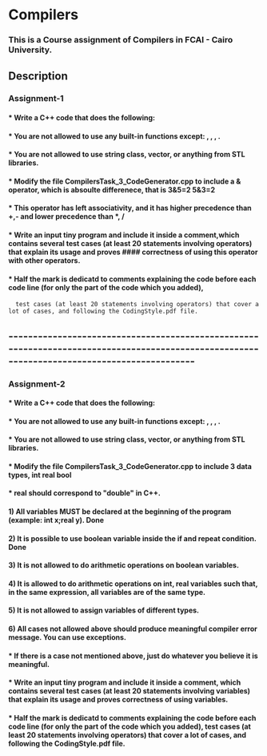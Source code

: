 # Compilers
### This is a Course assignment of Compilers in FCAI - Cairo University.

## Description 

###   Assignment-1
#### * Write a C++ code that does the following:
#### * You are not allowed to use any built-in functions except: <cstdlib>, <cstdio>, <cstring>, <iostream>.
#### * You are not allowed to use string class, vector, or anything from STL libraries.
#### * Modify the file CompilersTask_3_CodeGenerator.cpp to include a & operator, which is absoulte differenece, that is 3&5=2 5&3=2
#### * This operator has left associativity, and it has higher precedence than +,- and lower precedence than *, /
#### * Write an input tiny program and include it inside a comment,which contains several test cases (at least 20 statements involving operators) that explain its usage and proves #### correctness of using this operator with other operators.
#### * Half the mark is dedicatd to comments explaining the code before each code line (for only the part of the code which you added), 
      test cases (at least 20 statements involving operators) that cover a lot of cases, and following the CodingStyle.pdf file.


## -------------------------------------------------------------------------------------------------------------------------------------------- 


### Assignment-2
  
  
#### * Write a C++ code that does the following:
#### * You are not allowed to use any built-in functions except: <cstdlib>, <cstdio>, <cstring>, <iostream>.
#### * You are not allowed to use string class, vector, or anything from STL libraries.

#### * Modify the file CompilersTask_3_CodeGenerator.cpp to include 3 data types, int real bool
#### * real should correspond to "double" in C++.

#### 1) All variables MUST be declared at the beginning of the program (example: int x;real y).        Done
#### 2) It is possible to use boolean variable inside the if and repeat condition.                     Done
#### 3) It is not allowed to do arithmetic operations on boolean variables.

#### 4) It is allowed to do arithmetic operations on int, real variables such that, in the same expression, all variables are of the same type.
#### 5) It is not allowed to assign variables of different types.
#### 6) All cases not allowed above should produce meaningful compiler error message. You can use exceptions.

  
#### * If there is a case not mentioned above, just do whatever you believe it is meaningful.
#### * Write an input tiny program and include it inside a comment, which contains several test cases (at least 20 statements involving variables) that explain its usage and   proves correctness of using variables.
#### * Half the mark is dedicatd to comments explaining the code before each code line (for only the part of the code which you added), test cases (at least 20 statements involving operators) that cover a lot of cases, and following the CodingStyle.pdf file.


  
  

